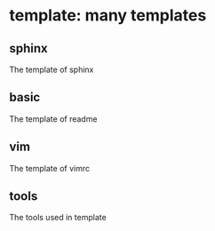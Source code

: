 # template: many templates

## sphinx
The template of sphinx

## basic
The template of readme

## vim
The template of vimrc

## tools
The tools used in template